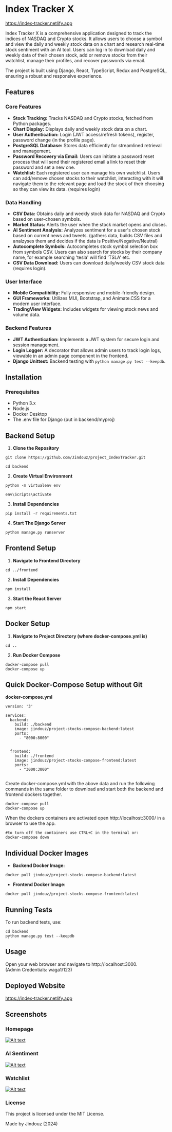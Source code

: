 # Index Tracker X
https://index-tracker.netlify.app  

Index Tracker X is a comprehensive application designed to track the indices of NASDAQ and Crypto stocks. It allows users to choose a symbol and view the daily and weekly stock data on a chart and research real-time stock sentiment with an AI tool. Users can log in to download daily and weekly data of their chosen stock, add or remove stocks from their watchlist, manage their profiles, and recover passwords via email.  
  
The project is built using Django, React, TypeScript, Redux and PostgreSQL, ensuring a robust and responsive experience.

## Features

### Core Features
* **Stock Tracking:** Tracks NASDAQ and Crypto stocks, fetched from Python packages.
* **Chart Display:** Displays daily and weekly stock data on a chart.
* **User Authentication:** Login (JWT access/refresh tokens), register, password change (in the profile page).
* **PostgreSQL Database:** Stores data efficiently for streamlined retrieval and management.
* **Password Recovery via Email:** Users can initiate a password reset process that will send their registered email a link to reset their password and set a new one.
* **Watchlist:** Each registered user can manage his own watchlist. Users can add/remove chosen stocks to their watchlist, interacting with it will navigate them to the relevant page and load the stock of their choosing so they can view its data. (requires login)

### Data Handling
* **CSV Data:** Obtains daily and weekly stock data for NASDAQ and Crypto based on user-chosen symbols.
* **Market Status:** Alerts the user when the stock market opens and closes.
* **AI Sentiment Analysis:** Analyzes sentiment for a user's chosen stock based on current news and tweets. (gathers data, builds CSV files and analzyses them and decides if the data is Positive/Negative/Neutral)
* **Autocomplete Symbols:** Autocompletes stock symbol selection box from symbols CSV. Users can also search for stocks by their company name, for example searching 'tesla' will find 'TSLA' etc.
* **CSV Data Download:** Users can download daily/weekly CSV stock data (requires login).

### User Interface
* **Mobile Compatibility:** Fully responsive and mobile-friendly design.
* **GUI Frameworks:** Utilizes MUI, Bootstrap, and Animate.CSS for a modern user interface.
* **TradingView Widgets:** Includes widgets for viewing stock news and volume data.

### Backend Features
* **JWT Authentication:** Implements a JWT system for secure login and session management.
* **Login Logger:** A decorator that allows admin users to track login logs, viewable in an admin page component in the frontend.
* **Django Unittest:** Backend testing with ``python manage.py test --keepdb``.


## Installation

### Prerequisites
* Python 3.x
* Node.js
* Docker Desktop
* The .env file for Django (put in backend/myproj)

## Backend Setup
1. **Clone the Repository**
```
git clone https://github.com/Jindouz/project_IndexTracker.git

cd backend
```

2. **Create Virtual Environment**

```
python -m virtualenv env

env\Scripts\activate
```

3. **Install Dependencies**

```
pip install -r requirements.txt
```

4. **Start The Django Server**  
```
python manage.py runserver
```

## Frontend Setup

1. **Navigate to Frontend Directory**
```
cd ../frontend
```

2. **Install Dependencies**
```
npm install
```

3. **Start the React Server**
```
npm start
```

## Docker Setup
1. **Navigate to Project Directory (where docker-compose.yml is)**

```
cd ..
```

2. **Run Docker Compose**
```
docker-compose pull
docker-compose up
```

## Quick Docker-Compose Setup without Git
**docker-compose.yml**
```
version: '3'

services:
  backend:
    build: ./backend
    image: jindouz/project-stocks-compose-backend:latest
    ports:
      - "8000:8000"
    

  frontend:
    build: ./frontend
    image: jindouz/project-stocks-compose-frontend:latest
    ports:
      - "3000:3000"
  
```
Create docker-compose.yml with the above data and run the following commands in the same folder to download and start both the backend and frontend dockers together.
```
docker-compose pull
docker-compose up
```
When the dockers containers are activated open http://localhost:3000/ in a browser to use the app.
```
#to turn off the containers use CTRL+C in the terminal or:
docker-compose down
```


## Individual Docker Images

* **Backend Docker Image:** 
```
docker pull jindouz/project-stocks-compose-backend:latest

```
* **Frontend Docker Image:** 
```
docker pull jindouz/project-stocks-compose-frontend:latest
```

## Running Tests
To run backend tests, use:

```
cd backend
python manage.py test --keepdb
```

## Usage
Open your web browser and navigate to http://localhost:3000.  
(Admin Credentials: waga1/123)

## Deployed Website
https://index-tracker.netlify.app  

## Screenshots
### Homepage
<a href="https://i.imgur.com/r39RHeM.jpeg">
  <img src="https://i.imgur.com/r39RHeM.jpeg" alt="Alt text" style="max-width: 900px;">
</a>

### AI Sentiment
<a href="https://i.imgur.com/kP1LVCU.png">
  <img src="https://i.imgur.com/kP1LVCU.png" alt="Alt text" style="max-width: 900px;">
</a>

### Watchlist
<a href="https://i.imgur.com/RHJonKi.jpeg">
  <img src="https://i.imgur.com/RHJonKi.jpeg" alt="Alt text" style="max-width: 900px;">
</a>


### License
This project is licensed under the MIT License.


Made by Jindouz (2024)

